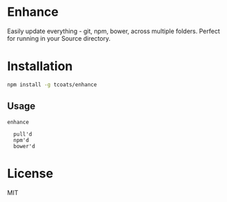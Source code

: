 # Enhance
Easily update everything - git, npm, bower, across multiple folders. Perfect for running in your Source directory.

# Installation

```sh
npm install -g tcoats/enhance
```

## Usage

```
enhance

  pull'd
  npm'd
  bower'd

```

# License
MIT

